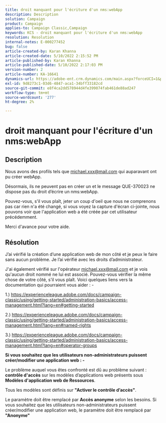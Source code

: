 ```yaml
---
title: droit manquant pour l'écriture d'un nms:webApp
description: Description
solution: Campaign
product: Campaign
applies-to: Campaign Classic,Campaign
keywords: KCS - droit manquant pour l'écriture d'un nms:webApp
resolution: Resolution
internal-notes: E-000277452
bug: false
article-created-by: Karan Khanna
article-created-date: 5/10/2022 2:15:52 PM
article-published-by: Karan Khanna
article-published-date: 5/10/2022 2:17:03 PM
version-number: 2
article-number: KA-16641
dynamics-url: https://adobe-ent.crm.dynamics.com/main.aspx?forceUCI=1&pagetype=entityrecord&etn=knowledgearticle&id=8fb70db0-6bd0-ec11-a7b5-00224809c556
exl-id: 9d8273c1-03d6-4847-aca1-34bff33182cd
source-git-commit: e8f4ca2dd578944d4fe399074fab461de88ad247
workflow-type: tm+mt
source-wordcount: '277'
ht-degree: 2%

---
```


# droit manquant pour l&#39;écriture d&#39;un nms:webApp

## Description


Nous avons des profils tels que michael.xxx@mail.com qui auparavant ont pu créer webApp.

Désormais, ils ne peuvent pas en créer un et le message QUE-370023 ne dispose pas du droit d’écrire un nms:webApp.

Pouvez-vous, s&#39;il vous plaît, jeter un coup d&#39;oeil que nous ne comprenons pas car rien n&#39;a été changé, si vous voyez la capture d&#39;écran ci-jointe, nous pouvons voir que l&#39;application web a été créée par cet utilisateur précédemment.

Merci d&#39;avance pour votre aide.


## Résolution


J’ai vérifié la création d’une application web de mon côté et je peux le faire sans aucun problème. Je l’ai vérifié avec les droits d’administrateur.

J&#39;ai également vérifié sur l&#39;opérateur michael.xxx@mail.com et je vois qu&#39;aucun droit nommé ne lui est associé. Pouvez-vous vérifier la même chose de votre côté, s&#39;il vous plaît. Voici quelques liens vers la documentation qui pourraient vous aider : -

1.) https://experienceleague.adobe.com/docs/campaign-classic/using/getting-started/administration-basics/access-management.html?lang=en#getting-started

2.) https://experienceleague.adobe.com/docs/campaign-classic/using/getting-started/administration-basics/access-management.html?lang=en#named-rights

3.) https://experienceleague.adobe.com/docs/campaign-classic/using/getting-started/administration-basics/access-management.html?lang=en#operator-groups



<b>Si vous souhaitez que les utilisateurs non-administrateurs puissent créer/modifier une application web : -</b>

Le problème auquel vous êtes confronté est dû au problème suivant : <b>contrôle d&#39;accès</b> sur les modèles d’applications web présents sous <b>Modèles d&#39;application web de Ressources</b>.

Tous les modèles sont définis sur <b>&quot;Activer le contrôle d’accès&quot;</b>.

Le paramètre doit être remplacé par <b>Accès anonyme</b> selon les besoins. Si vous souhaitez que les utilisateurs non-administrateurs puissent créer/modifier une application web, le paramètre doit être remplacé par <b>&quot;Anonyme&quot;</b>
